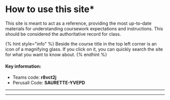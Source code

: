 # How to use this site\*

This site is meant to act as a reference, providing the most up-to-date materials for understanding coursework expectations and instructions. This should be considered the authoritative record for class.&#x20;

{% hint style="info" %}
Beside the course title in the top left corner is an icon of a magnifying glass. If you click on it, you can quickly search the site for what you want to know about.&#x20;
{% endhint %}

#### Key information:&#x20;

* Teams code: **r8vct2j**
* Perusall Code: **SAURETTE-YVEPD**

****

****

